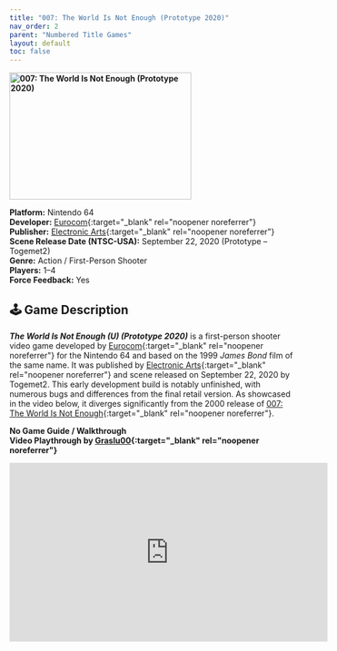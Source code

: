 ```yaml
---
title: "007: The World Is Not Enough (Prototype 2020)"
nav_order: 2
parent: "Numbered Title Games"
layout: default
toc: false
---
```


<b>
<img src="https://raw.githubusercontent.com/TheGent/n64gamespedia/main/media/usa/world-is-not-enough-prototype2020.png" alt="007: The World Is Not Enough (Prototype 2020)" width="320" height="224" />
</b>

**Platform:** Nintendo 64  
**Developer:** [Eurocom](https://en.wikipedia.org/wiki/Eurocom){:target="_blank" rel="noopener noreferrer"}  
**Publisher:** [Electronic Arts](https://en.wikipedia.org/wiki/Electronic_Arts){:target="_blank" rel="noopener noreferrer"}  
**Scene Release Date (NTSC-USA):** September 22, 2020 (Prototype – Togemet2)  
**Genre:** Action / First-Person Shooter  
**Players:** 1–4  
**Force Feedback:** Yes

## 🕹️ Game Description  
<em><strong>The World Is Not Enough (U) (Prototype 2020)</strong></em> is a first-person shooter video game developed by [Eurocom](https://en.wikipedia.org/wiki/Eurocom){:target="_blank" rel="noopener noreferrer"} for the Nintendo 64 and based on the 1999 *James Bond* film of the same name. It was published by [Electronic Arts](https://en.wikipedia.org/wiki/Electronic_Arts){:target="_blank" rel="noopener noreferrer"} and scene released on September 22, 2020 by Togemet2. This early development build is notably unfinished, with numerous bugs and differences from the final retail version. As showcased in the video below, it diverges significantly from the 2000 release of [007: The World Is Not Enough](https://www.project64.emulation64.com/index.php?id=007-the-world-is-not-enough){:target="_blank" rel="noopener noreferrer"}.

**No Game Guide / Walkthrough**  
**Video Playthrough by [Graslu00](https://www.youtube.com/channel/UCGInMxYIVrl23nLjDAIMknw){:target="_blank" rel="noopener noreferrer"}**

<iframe width="560" height="315" src="https://www.youtube.com/embed/aKCLPw-OQJ0" title="007: The World Is Not Enough (U) (Prototype – 2020 release) - Graslu00" frameborder="0" allowfullscreen></iframe>

<!-- Vault Format: n64gamespedia-dev -->
<!-- Protocol Source: _vault-specs/format-protocol.md -->
